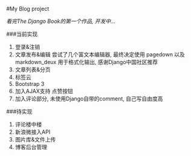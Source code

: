 #My Blog project

*看完The Django Book的第一个作品, 开发中...*

###当前实现

1. 登录&注销
2. 文章发布&编辑 尝试了几个富文本编辑器, 最终决定使用 pagedown 以及 markdown_deux 用于格式化输出, 感谢Django中国社区推荐
3. 文章列表&分页 
4. 标签云 
5. Bootstrap 3 
6. 加入AJAX支持 点赞按钮
7. 加入评论部分, 未使用Django自带的comment, 自己写自由度高

###待实现

1. 评论楼中楼
2. 新浪微接入API
3. 图片库&文件上传
4. 博客后台管理

